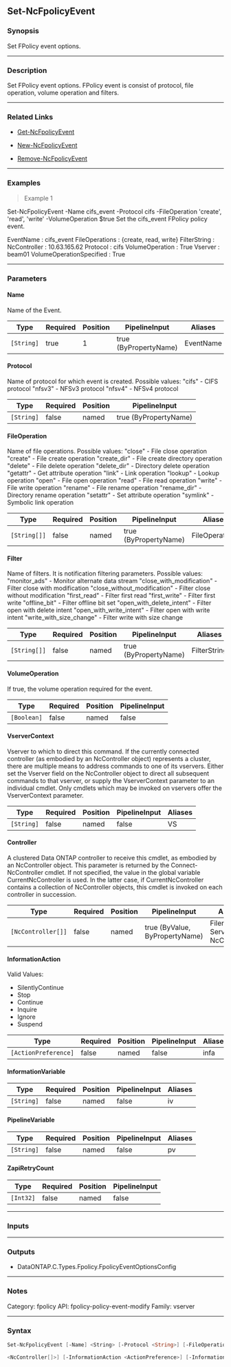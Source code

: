 Set-NcFpolicyEvent
------------------

### Synopsis
Set FPolicy event options.

---

### Description

Set FPolicy event options. FPolicy event is consist of protocol, file operation, volume operation and filters.

---

### Related Links
* [Get-NcFpolicyEvent](Get-NcFpolicyEvent)

* [New-NcFpolicyEvent](New-NcFpolicyEvent)

* [Remove-NcFpolicyEvent](Remove-NcFpolicyEvent)

---

### Examples
> Example 1

Set-NcFpolicyEvent -Name cifs_event -Protocol cifs -FileOperation 'create', 'read', 'write' -VolumeOperation $true
Set the cifs_event FPolicy policy event.

EventName                : cifs_event
FileOperations           : {create, read, write}
FilterString             :
NcController             : 10.63.165.62
Protocol                 : cifs
VolumeOperation          : True
Vserver                  : beam01
VolumeOperationSpecified : True

---

### Parameters
#### **Name**
Name of the Event.

|Type      |Required|Position|PipelineInput        |Aliases  |
|----------|--------|--------|---------------------|---------|
|`[String]`|true    |1       |true (ByPropertyName)|EventName|

#### **Protocol**
Name of protocol for which event is created. 
Possible values: 
"cifs"      - CIFS protocol
"nfsv3"     - NFSv3 protocol
"nfsv4"     - NFSv4 protocol

|Type      |Required|Position|PipelineInput        |
|----------|--------|--------|---------------------|
|`[String]`|false   |named   |true (ByPropertyName)|

#### **FileOperation**
Name of file operations.
Possible values: 
"close"          - File close operation
"create"         - File create operation
"create_dir"     - File create directory operation
"delete"         - File delete operation
"delete_dir"     - Directory delete operation
"getattr"        - Get attribute operation
"link"           - Link operation
"lookup"         - Lookup operation
"open"           - File open operation
"read"           - File read operation
"write"          - File write operation
"rename"         - File rename operation
"rename_dir"     - Directory rename operation
"setattr"        - Set attribute operation
"symlink"        - Symbolic link operation

|Type        |Required|Position|PipelineInput        |Aliases       |
|------------|--------|--------|---------------------|--------------|
|`[String[]]`|false   |named   |true (ByPropertyName)|FileOperations|

#### **Filter**
Name of filters. It is notification filtering parameters.
Possible values: 
"monitor_ads"                   - Monitor alternate data stream
"close_with_modification"       - Filter close with modification
"close_without_modification"    - Filter close without modification
"first_read"                    - Filter first read
"first_write"                   - Filter first write
"offline_bit"                   - Filter offline bit set
"open_with_delete_intent"       - Filter open with delete intent
"open_with_write_intent"        - Filter open with write intent
"write_with_size_change"        - Filter write with size change

|Type        |Required|Position|PipelineInput        |Aliases     |
|------------|--------|--------|---------------------|------------|
|`[String[]]`|false   |named   |true (ByPropertyName)|FilterString|

#### **VolumeOperation**
If true, the volume operation required for the event.

|Type       |Required|Position|PipelineInput|
|-----------|--------|--------|-------------|
|`[Boolean]`|false   |named   |false        |

#### **VserverContext**
Vserver to which to direct this command.  If the currently connected controller (as embodied by an NcController object) represents a cluster, there are multiple means to address commands to one of its vservers.  Either set the Vserver field on the NcController object to direct all subsequent commands to that vserver, or supply the VserverContext parameter to an individual cmdlet.  Only cmdlets which may be invoked on vservers offer the VserverContext parameter.

|Type      |Required|Position|PipelineInput|Aliases|
|----------|--------|--------|-------------|-------|
|`[String]`|false   |named   |false        |VS     |

#### **Controller**
A clustered Data ONTAP controller to receive this cmdlet, as embodied by an NcController object.  This parameter is returned by the Connect-NcController cmdlet.  If not specified, the value in the global variable CurrentNcController is used.  In the latter case, if CurrentNcController contains a collection of NcController objects, this cmdlet is invoked on each controller in succession.

|Type              |Required|Position|PipelineInput                 |Aliases                          |
|------------------|--------|--------|------------------------------|---------------------------------|
|`[NcController[]]`|false   |named   |true (ByValue, ByPropertyName)|Filer<br/>Server<br/>NcController|

#### **InformationAction**

Valid Values:

* SilentlyContinue
* Stop
* Continue
* Inquire
* Ignore
* Suspend

|Type                |Required|Position|PipelineInput|Aliases|
|--------------------|--------|--------|-------------|-------|
|`[ActionPreference]`|false   |named   |false        |infa   |

#### **InformationVariable**

|Type      |Required|Position|PipelineInput|Aliases|
|----------|--------|--------|-------------|-------|
|`[String]`|false   |named   |false        |iv     |

#### **PipelineVariable**

|Type      |Required|Position|PipelineInput|Aliases|
|----------|--------|--------|-------------|-------|
|`[String]`|false   |named   |false        |pv     |

#### **ZapiRetryCount**

|Type     |Required|Position|PipelineInput|
|---------|--------|--------|-------------|
|`[Int32]`|false   |named   |false        |

---

### Inputs

---

### Outputs
* DataONTAP.C.Types.Fpolicy.FpolicyEventOptionsConfig

---

### Notes
Category: fpolicy
API: fpolicy-policy-event-modify
Family: vserver

---

### Syntax
```PowerShell
Set-NcFpolicyEvent [-Name] <String> [-Protocol <String>] [-FileOperation <String[]>] [-Filter <String[]>] [-VolumeOperation <Boolean>] [-VserverContext <String>] [-Controller 
```
```PowerShell
<NcController[]>] [-InformationAction <ActionPreference>] [-InformationVariable <String>] [-PipelineVariable <String>] [-ZapiRetryCount <Int32>] [<CommonParameters>]
```
